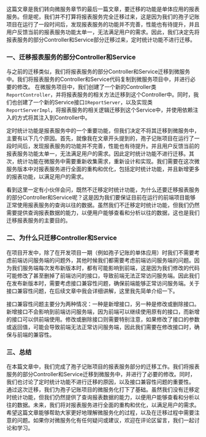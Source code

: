 这篇文章是我们转向微服务章节的最后一篇文章，要迁移的功能是单体应用的报表服务。但是呢，我们并不打算将报表服务完全迁移过来，这是因为我们的孢子记账项目在运行了一段时间后，发现报表服务的功能并不完善，性能也有待提升，并且用户反馈当前的报表服务功能太单一，无法满足用户的需求。因此，我们决定先将报表服务的部分Controller和Service部分迁移过来，定时统计功能不进行迁移。

### 一、迁移报表服务的部分Controller和Service
与之前的迁移类似，我们将报表服务的部分Controller和Service迁移到微服务中。我们将报表服务的Controller和Service代码复制到微服务项目中，并进行必要的修改。
在微服务项目中，我们创建了一个新的Controller类`ReportController`，并将报表服务的相关方法迁移到这个Controller中。同时，我们也创建了一个新的Service接口`IReportServer`，以及实现类`ReportServerImpl`，将报表服务的相关逻辑迁移到这个Service中，并使用依赖注入的方式将其注入到Controller中。

定时统计功能是报表服务中的一个重要功能，但我们决定不将其迁移到微服务中，主要有以下几个原因。首先，就像我在文章开头提到的，孢子记账项目在运行了一段时间后，发现报表服务的功能并不完善，性能也有待提升。并且用户反馈当前的报表服务功能太单一，无法满足用户的需求。因此定时统计功能不进行迁移。其次，统计功能在微服务中需要重新收集需求，重新设计和实现。我们需要在这次微服务版本中对报表服务进行全面的重构和优化，包括定时统计功能，并且新增更多的报表功能，以满足用户的需求。

看到这里一定有小伙伴会问，既然不迁移定时统计功能，为什么还要迁移报表服务的部分Controller和Service呢？这是因为我们要保证目前在运行的前端项目能够正常使用报表服务的查询以往的数据。虽然我们不迁移定时统计功能，但我们仍然需要提供查询报表数据的能力，以便用户能够查看和分析以往的数据，这也是我们迁移报表服务的主要目的。

### 二、为什么只迁移Controller和Service
在项目开发中，除了在开发项目一期（例如孢子记账的单体应用）时我们不需要考虑前端访问服务端的问题外，其他时候我们都需要考虑前端访问服务端的问题。因为我们服务端每次发布新版本时，都有可能影响到前端，这是因为我们修改的代码可能修改了甚至删掉了前端访问的接口，导致前端无法正常访问服务端。因此我们在发布新版本时，需要考虑接口兼容性问题，确保前端能够正常访问服务端。关于接口兼容性问题，在后续文章中我会详细讲解，这里我先简单介绍一下。

接口兼容性问题主要分为两种情况：一种是新增接口，另一种是修改或删除接口。新增接口不会影响到前端访问服务端，因为前端可以继续使用原有的接口，而新增的接口可以供前端使用。修改或删除接口则需要特别注意，如果修改了接口的参数或返回值，可能会导致前端无法正常访问服务端，因此我们需要在修改接口时，确保与前端的兼容性。


### 三、总结
在本篇文章中，我们完成了孢子记账项目的报表服务部分的迁移工作。我们将报表服务的部分Controller和Service迁移到微服务中，并进行了必要的修改。同时，我们也讨论了定时统计功能不进行迁移的原因，以及接口兼容性问题的重要性。
通过这次迁移，我们为孢子记账项目的微服务化打下了基础。虽然我们没有迁移定时统计功能，但我们仍然提供了查询报表数据的能力，以便用户能够查看和分析以往的数据。未来，我们将对报表服务进行全面的重构和优化，以满足用户的需求。
希望这篇文章能够帮助大家更好地理解微服务化的过程，以及在迁移过程中需要注意的问题。如果你对微服务化有任何疑问或建议，欢迎在评论区留言，我们一起讨论和学习。
